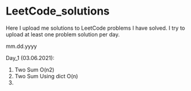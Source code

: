 # LeetCode_solutions
Here I upload me solutions to LeetCode problems I have solved.
I try to upload at least one problem solution per day.

mm.dd.yyyy

Day_1 (03.06.2021): 
1) Two Sum O(n2)
2) Two Sum Using dict O(n)
3) 
